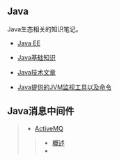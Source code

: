 ## Java
Java生态相关的知识笔记。

- [Java EE](./JavaEE/README.md)

- [Java基础知识](./Java基础/README.md)

- [Java技术文章](./Java技术文章/README.md)

- [Java提供的JVM监视工具以及命令](./JVM监视工具以及命令/README.md)

## Java消息中间件
> - [ActiveMQ](./消息中间件ActiveMQ)
>> - [概述](./消息中间件ActiveMQ/01-概述.md)
>> - 
